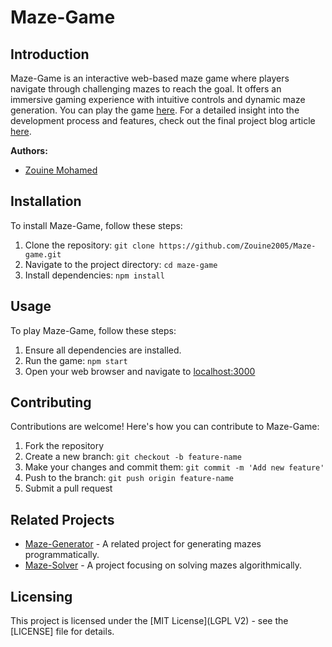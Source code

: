 # Maze-Game

## Introduction

Maze-Game is an interactive web-based maze game where players navigate through challenging mazes to reach the goal. It offers an immersive gaming experience with intuitive controls and dynamic maze generation. You can play the game [here](link_to_deployed_game). For a detailed insight into the development process and features, check out the final project blog article [here](link_to_blog_article).

**Authors:**
- [Zouine Mohamed](https://www.linkedin.com/in/mohamed-zouine-5716a2252)

## Installation

To install Maze-Game, follow these steps:

1. Clone the repository: `git clone https://github.com/Zouine2005/Maze-game.git`
2. Navigate to the project directory: `cd maze-game`
3. Install dependencies: `npm install`

## Usage

To play Maze-Game, follow these steps:

1. Ensure all dependencies are installed.
2. Run the game: `npm start`
3. Open your web browser and navigate to [localhost:3000](http://localhost:3000)

## Contributing

Contributions are welcome! Here's how you can contribute to Maze-Game:

1. Fork the repository
2. Create a new branch: `git checkout -b feature-name`
3. Make your changes and commit them: `git commit -m 'Add new feature'`
4. Push to the branch: `git push origin feature-name`
5. Submit a pull request

## Related Projects

- [Maze-Generator](link_to_maze_generator_repo) - A related project for generating mazes programmatically.
- [Maze-Solver](link_to_maze_solver_repo) - A project focusing on solving mazes algorithmically.

## Licensing

This project is licensed under the [MIT License](LGPL V2) - see the [LICENSE] file for details.
